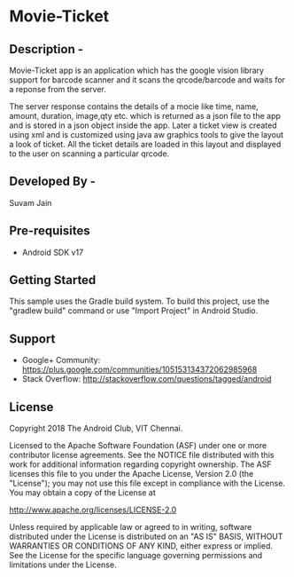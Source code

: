 # Movie-Ticket

Description - 
-----------------------------------------
Movie-Ticket app is an application which has the google vision library support for barcode scanner and it scans the qrcode/barcode 
and waits for a reponse from the server.

The server response contains the details of a mocie like time, name, amount, duration, image,qty etc. which is returned as a json file
to the app and is stored in a json object inside the app. Later a ticket view is created using xml and is customized using java aw graphics
tools to give the layout a look of ticket. All the ticket details are loaded in this layout and displayed to the user on scanning a particular
qrcode.

Developed By -
--------------
Suvam Jain


Pre-requisites
--------------

- Android SDK v17

Getting Started
---------------

This sample uses the Gradle build system. To build this project, use the
"gradlew build" command or use "Import Project" in Android Studio.

Support
-------

- Google+ Community: https://plus.google.com/communities/105153134372062985968
- Stack Overflow: http://stackoverflow.com/questions/tagged/android


License
-------

Copyright 2018 The Android Club, VIT Chennai.

Licensed to the Apache Software Foundation (ASF) under one or more contributor
license agreements.  See the NOTICE file distributed with this work for
additional information regarding copyright ownership.  The ASF licenses this
file to you under the Apache License, Version 2.0 (the "License"); you may not
use this file except in compliance with the License.  You may obtain a copy of
the License at

  http://www.apache.org/licenses/LICENSE-2.0

Unless required by applicable law or agreed to in writing, software
distributed under the License is distributed on an "AS IS" BASIS, WITHOUT
WARRANTIES OR CONDITIONS OF ANY KIND, either express or implied.  See the
License for the specific language governing permissions and limitations under
the License.
